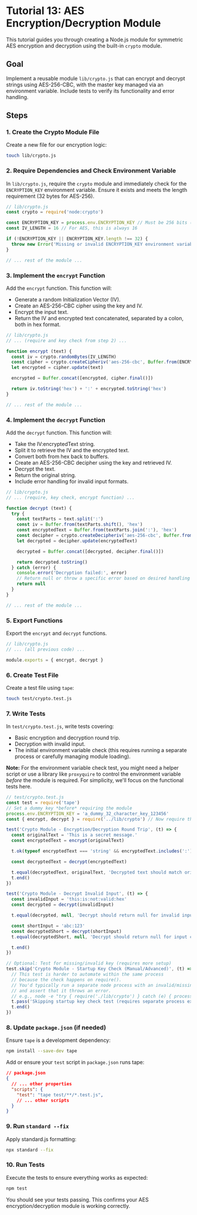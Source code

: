 # Tutorial 13: AES Encryption/Decryption Module

This tutorial guides you through creating a Node.js module for symmetric AES encryption and decryption using the built-in `crypto` module.

## Goal

Implement a reusable module `lib/crypto.js` that can encrypt and decrypt strings using AES-256-CBC, with the master key managed via an environment variable. Include tests to verify its functionality and error handling.

## Steps

### 1. Create the Crypto Module File

Create a new file for our encryption logic:

```bash
touch lib/crypto.js
```

### 2. Require Dependencies and Check Environment Variable

In `lib/crypto.js`, require the `crypto` module and immediately check for the `ENCRYPTION_KEY` environment variable. Ensure it exists and meets the length requirement (32 bytes for AES-256).

```javascript
// lib/crypto.js
const crypto = require('node:crypto')

const ENCRYPTION_KEY = process.env.ENCRYPTION_KEY // Must be 256 bits (32 characters)
const IV_LENGTH = 16 // For AES, this is always 16

if (!ENCRYPTION_KEY || ENCRYPTION_KEY.length !== 32) {
  throw new Error('Missing or invalid ENCRYPTION_KEY environment variable. It must be 32 characters long.')
}

// ... rest of the module ...
```

### 3. Implement the `encrypt` Function

Add the `encrypt` function. This function will:
- Generate a random Initialization Vector (IV).
- Create an AES-256-CBC cipher using the key and IV.
- Encrypt the input text.
- Return the IV and encrypted text concatenated, separated by a colon, both in hex format.

```javascript
// lib/crypto.js
// ... (require and key check from step 2) ...

function encrypt (text) {
  const iv = crypto.randomBytes(IV_LENGTH)
  const cipher = crypto.createCipheriv('aes-256-cbc', Buffer.from(ENCRYPTION_KEY), iv)
  let encrypted = cipher.update(text)

  encrypted = Buffer.concat([encrypted, cipher.final()])

  return iv.toString('hex') + ':' + encrypted.toString('hex')
}

// ... rest of the module ...
```

### 4. Implement the `decrypt` Function

Add the `decrypt` function. This function will:
- Take the IV:encryptedText string.
- Split it to retrieve the IV and the encrypted text.
- Convert both from hex back to buffers.
- Create an AES-256-CBC decipher using the key and retrieved IV.
- Decrypt the text.
- Return the original string.
- Include error handling for invalid input formats.

```javascript
// lib/crypto.js
// ... (require, key check, encrypt function) ...

function decrypt (text) {
  try {
    const textParts = text.split(':')
    const iv = Buffer.from(textParts.shift(), 'hex')
    const encryptedText = Buffer.from(textParts.join(':'), 'hex')
    const decipher = crypto.createDecipheriv('aes-256-cbc', Buffer.from(ENCRYPTION_KEY), iv)
    let decrypted = decipher.update(encryptedText)

    decrypted = Buffer.concat([decrypted, decipher.final()])

    return decrypted.toString()
  } catch (error) {
    console.error('Decryption failed:', error)
    // Return null or throw a specific error based on desired handling
    return null
  }
}

// ... rest of the module ...
```

### 5. Export Functions

Export the `encrypt` and `decrypt` functions.

```javascript
// lib/crypto.js
// ... (all previous code) ...

module.exports = { encrypt, decrypt }
```

### 6. Create Test File

Create a test file using `tape`:

```bash
touch test/crypto.test.js
```

### 7. Write Tests

In `test/crypto.test.js`, write tests covering:
- Basic encryption and decryption round trip.
- Decryption with invalid input.
- The initial environment variable check (this requires running a separate process or carefully managing module loading).

**Note:** For the environment variable check test, you might need a helper script or use a library like `proxyquire` to control the environment variable *before* the module is required. For simplicity, we'll focus on the functional tests here.

```javascript
// test/crypto.test.js
const test = require('tape')
// Set a dummy key *before* requiring the module
process.env.ENCRYPTION_KEY = 'a_dummy_32_character_key_123456'
const { encrypt, decrypt } = require('../lib/crypto') // Now require the module

test('Crypto Module - Encryption/Decryption Round Trip', (t) => {
  const originalText = 'This is a secret message.'
  const encryptedText = encrypt(originalText)

  t.ok(typeof encryptedText === 'string' && encryptedText.includes(':'), 'Encrypt should return a string containing a colon')

  const decryptedText = decrypt(encryptedText)

  t.equal(decryptedText, originalText, 'Decrypted text should match original text')
  t.end()
})

test('Crypto Module - Decrypt Invalid Input', (t) => {
  const invalidInput = 'this:is:not:valid:hex'
  const decrypted = decrypt(invalidInput)

  t.equal(decrypted, null, 'Decrypt should return null for invalid input format')

  const shortInput = 'abc:123'
  const decryptedShort = decrypt(shortInput)
  t.equal(decryptedShort, null, 'Decrypt should return null for input causing crypto errors')

  t.end()
})

// Optional: Test for missing/invalid key (requires more setup)
test.skip('Crypto Module - Startup Key Check (Manual/Advanced)', (t) => {
  // This test is harder to automate within the same process
  // because the check happens on require().
  // You'd typically run a separate node process with an invalid/missing key
  // and assert that it throws an error.
  // e.g., node -e "try { require('./lib/crypto') } catch (e) { process.exit(0) } process.exit(1)"
  t.pass('Skipping startup key check test (requires separate process execution)')
  t.end()
})

```

### 8. Update `package.json` (if needed)

Ensure `tape` is a development dependency:

```bash
npm install --save-dev tape
```

Add or ensure your `test` script in `package.json` runs tape:

```json
// package.json
{
  // ... other properties
  "scripts": {
    "test": "tape test/**/*.test.js",
    // ... other scripts
  }
}
```

### 9. Run `standard --fix`

Apply standard.js formatting:

```bash
npx standard --fix
```

### 10. Run Tests

Execute the tests to ensure everything works as expected:

```bash
npm test
```

You should see your tests passing. This confirms your AES encryption/decryption module is working correctly. 